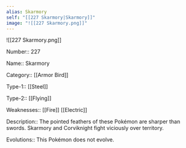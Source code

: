 ```yaml
---
alias: Skarmory
self: "[[227 Skarmory|Skarmory]]"
image: "![[227 Skarmory.png]]"
---
```


![[227 Skarmory.png]]


Number:: 227

Name:: Skarmory

Category:: [[Armor Bird]]

Type-1:: [[Steel]]

Type-2:: [[Flying]]

Weaknesses:: [[Fire]] [[Electric]]

Description:: The pointed feathers of these Pokémon are sharper than swords. Skarmory and Corviknight fight viciously over territory.

Evolutions:: This Pokémon does not evolve.

